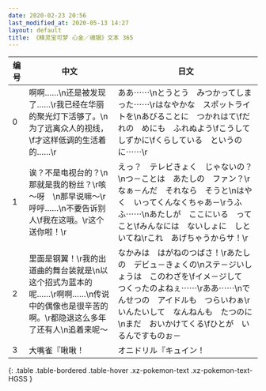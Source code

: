 ```yaml
---
date: 2020-02-23 20:56
last_modified_at: 2020-05-13 14:27
layout: default
title: 《精灵宝可梦 心金／魂银》文本 365
---
```

| 编号 | 中文 | 日文 |
| ---- | ---- | ---- |
| 0 | 啊啊……\n还是被发现了……\r我已经在华丽的聚光灯下活够了。\n为了远离众人的视线，\f才这样低调的生活着的……\r | ああ⋯⋯\nとうとう　みつかってしまった⋯⋯\rはなやかな　スポットライトを\nあびることに　つかれはて\fだれの　めにも　ふれぬよう\fこうして　しずかに\fくらしている　というのに⋯⋯\r |
| 1 | 诶？不是电视台的？\n那就是我的粉丝？\r咳～呀　\n那早说嘛～\r呼呼……\n不要告诉别人\f我在这哦。\r这个送你啦！\r | えっ？　テレビきょく　じゃないの？\nつ－ことは　あたしの　ファン？\rなぁ－んだ　それなら　そうと\nはやく　いってくんなくちゃあ－\rうふふ⋯⋯\nあたしが　ここにいる　ってこと\fみんなには　ないしょに　しといてね\rこれ　あげちゃうからサ！\r |
| 2 | 里面是钢翼！\r我的出道曲的舞台装就是\n以这个招式为蓝本的呢……\r啊啊……\n传说中的偶像也是很辛苦的啊。\r都隐退这么多年了还有人\n追着来呢～ | なかみは　はがねのつばさ！\rあたしの　デビュ－きょくの\nステ－ジいしょうは　このわざを\fイメ－ジして　つくったのよねぇ⋯⋯\rああ⋯⋯\nでんせつの　アイドルも　つらいわぁ\rいんたいして　なんねんも　たつのに\nまだ　おいかけてくる\fひとが　いるんですものぉ－ |
| 3 | 大嘴雀『啾啾！ | オニドリル『キュイン！ |
{: .table .table-bordered .table-hover .xz-pokemon-text .xz-pokemon-text-HGSS }